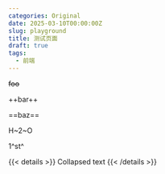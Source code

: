 ```yaml
---
categories: Original
date: 2025-03-10T00:00:00Z
slug: playground
title: 测试页面
draft: true
tags:
  - 前端
---
```


~~foo~~

++bar++

==baz==

H~2~O

1^st^

{{< details >}}
Collapsed text
{{< /details >}}
